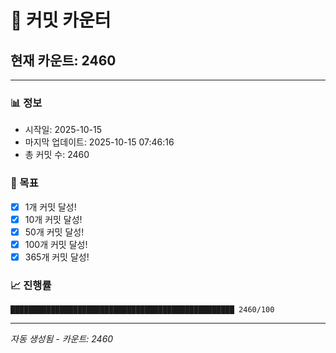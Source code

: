 # 🔢 커밋 카운터

## 현재 카운트: 2460

---

### 📊 정보
- 시작일: 2025-10-15
- 마지막 업데이트: 2025-10-15 07:46:16
- 총 커밋 수: 2460

### 🎯 목표
- [x] 1개 커밋 달성!
- [x] 10개 커밋 달성!
- [x] 50개 커밋 달성!
- [x] 100개 커밋 달성!
- [x] 365개 커밋 달성!

### 📈 진행률
```
██████████████████████████████████████████████████ 2460/100
```

---
*자동 생성됨 - 카운트: 2460*
